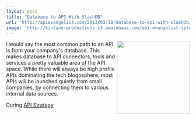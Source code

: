 ```yaml
---
layout: post
title: "Database to API With SlashDB"
url: 'http://apievangelist.com/2013/03/18/database-to-api-with-slashdb/'
image: 'http://kinlane-productions.s3.amazonaws.com/api-evangelist-site/blog/slashdb-logo.png'
---
```


[<img class="c1" src="https://s3.amazonaws.com/kinlane-productions/api-service-providers/slashdb/slashdb-logo.png" alt="" width="200" align="right" />][1]

I would say the most common path to an API is from your company's database. This makes database to API connectors, tools and services a pretty valuable area of the API space. While there will always be high profile APIs dominating the tech blogosphere, most APIs will be launched quietly from small companies, by connecting them to various internal data sources.

During [API Strategy ][2]

   [1]: http://www.slashdb.com/
   [2]: http://www.apistrategyconference.com/
